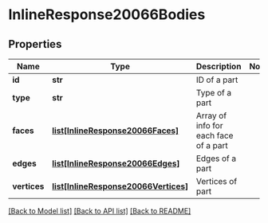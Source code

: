 # InlineResponse20066Bodies

## Properties
Name | Type | Description | Notes
------------ | ------------- | ------------- | -------------
**id** | **str** | ID of a part | 
**type** | **str** | Type of a part | 
**faces** | [**list[InlineResponse20066Faces]**](InlineResponse20066Faces.md) | Array of info for each face of a part | 
**edges** | [**list[InlineResponse20066Edges]**](InlineResponse20066Edges.md) | Edges of a part | 
**vertices** | [**list[InlineResponse20066Vertices]**](InlineResponse20066Vertices.md) | Vertices of part | 

[[Back to Model list]](../README.md#documentation-for-models) [[Back to API list]](../README.md#documentation-for-api-endpoints) [[Back to README]](../README.md)


